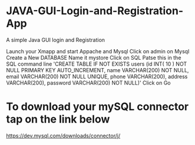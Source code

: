 # JAVA-GUI-Login-and-Registration-App
A simple Java GUI login and Registration 

 Launch your Xmapp and start Appache and Mysql 
 Click on admin on Mysql 
 Create a New DATABASE 
 Name it mystore
Click on SQL 
 Patse this in the SQL command line 
'CREATE TABLE IF NOT EXISTS users (id INT( 10 ) NOT NULL PRIMARY KEY AUTO_INCREMENT, name VARCHAR(200) NOT NULL, email VARCHAR(200) NOT NULL UNIQUE, phone VARCHAR(200), address VARCHAR(200), password VARCHAR(200) NOT NULL)'
Click on Go 

# To download your mySQL connector tap on the link below 
https://dev.mysql.com/downloads/connector/j/